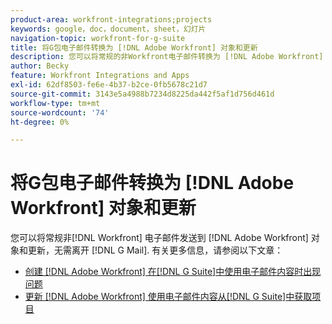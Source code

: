 ```yaml
---
product-area: workfront-integrations;projects
keywords: google，doc，document，sheet，幻灯片
navigation-topic: workfront-for-g-suite
title: 将G包电子邮件转换为 [!DNL Adobe Workfront] 对象和更新
description: 您可以将常规的非Workfront电子邮件转换为 [!DNL Adobe Workfront] 对象和更新，而不离开G Mail。
author: Becky
feature: Workfront Integrations and Apps
exl-id: 62df8503-fe6e-4b37-b2ce-0fb5678c21d7
source-git-commit: 3143e5a4988b7234d8225da442f5af1d756d461d
workflow-type: tm+mt
source-wordcount: '74'
ht-degree: 0%

---
```


# 将G包电子邮件转换为 [!DNL Adobe Workfront] 对象和更新

您可以将常规非[!DNL Workfront] 电子邮件发送到 [!DNL Adobe Workfront] 对象和更新，无需离开 [!DNL G Mail]. 有关更多信息，请参阅以下文章：

* [创建 [!DNL Adobe Workfront] 在[!DNL G Suite]中使用电子邮件内容时出现问题](../../workfront-integrations-and-apps/workfront-for-g-suite/create-wf-issue-in-g-suite-using-email-content.md)
* [更新 [!DNL Adobe Workfront] 使用电子邮件内容从[!DNL G Suite]中获取项目](../../workfront-integrations-and-apps/workfront-for-g-suite/update-wf-item-using-email-content.md)
